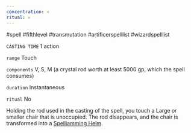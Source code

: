 ```yaml
---
concentration: 𐄂
ritual: 𐄂
---
```

#spell #fifthlevel #transmutation #artificerspelllist #wizardspelllist

`CASTING TIME`
1 action

`range`
Touch

`components`
V, S, M (a crystal rod worth at least 5000 gp, which the spell consumes)

`duration`
Instantaneous

`ritual`
No

Holding the rod used in the casting of the spell, you touch a Large or smaller chair that is unoccupied. The rod disappears, and the chair is transformed into a [Spelljamming Helm](http://dnd5e.wikidot.com/wondrous-items:spelljamming-helm).
